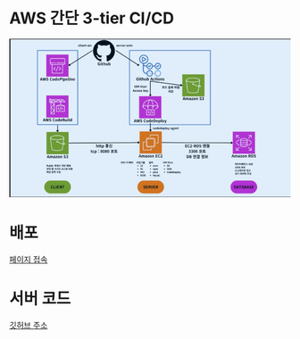 # AWS 간단 3-tier CI/CD
![구조](./images/architecture.jpg)
<br>
# 배포
[페이지 접속](http://cicd-inha-01.s3-website.ap-northeast-2.amazonaws.com)

# 서버 코드
[깃허브 주소](https://github.com/CJY512/server-univ)
